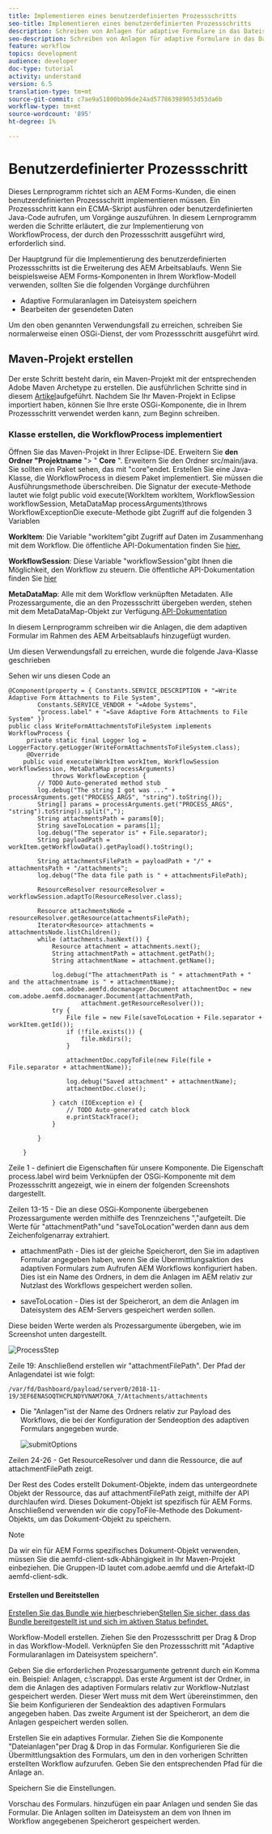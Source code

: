 ```yaml
---
title: Implementieren eines benutzerdefinierten Prozessschritts
seo-title: Implementieren eines benutzerdefinierten Prozessschritts
description: Schreiben von Anlagen für adaptive Formulare in das Dateisystem mithilfe eines benutzerdefinierten Prozessschritts
seo-description: Schreiben von Anlagen für adaptive Formulare in das Dateisystem mithilfe eines benutzerdefinierten Prozessschritts
feature: workflow
topics: development
audience: developer
doc-type: tutorial
activity: understand
version: 6.5
translation-type: tm+mt
source-git-commit: c7ae9a51800bb96de24ad577863989053d53da6b
workflow-type: tm+mt
source-wordcount: '895'
ht-degree: 1%

---
```



# Benutzerdefinierter Prozessschritt

Dieses Lernprogramm richtet sich an AEM Forms-Kunden, die einen benutzerdefinierten Prozessschritt implementieren müssen. Ein Prozessschritt kann ein ECMA-Skript ausführen oder benutzerdefinierten Java-Code aufrufen, um Vorgänge auszuführen. In diesem Lernprogramm werden die Schritte erläutert, die zur Implementierung von WorkflowProcess, der durch den Prozessschritt ausgeführt wird, erforderlich sind.

Der Hauptgrund für die Implementierung des benutzerdefinierten Prozessschritts ist die Erweiterung des AEM Arbeitsablaufs. Wenn Sie beispielsweise AEM Forms-Komponenten in Ihrem Workflow-Modell verwenden, sollten Sie die folgenden Vorgänge durchführen

* Adaptive Formularanlagen im Dateisystem speichern
* Bearbeiten der gesendeten Daten

Um den oben genannten Verwendungsfall zu erreichen, schreiben Sie normalerweise einen OSGi-Dienst, der vom Prozessschritt ausgeführt wird.

## Maven-Projekt erstellen

Der erste Schritt besteht darin, ein Maven-Projekt mit der entsprechenden Adobe Maven Archetype zu erstellen. Die ausführlichen Schritte sind in diesem [Artikel](https://helpx.adobe.com/experience-manager/using/maven_arch13.html)aufgeführt. Nachdem Sie Ihr Maven-Projekt in Eclipse importiert haben, können Sie Ihre erste OSGi-Komponente, die in Ihrem Prozessschritt verwendet werden kann, zum Beginn schreiben.


### Klasse erstellen, die WorkflowProcess implementiert

Öffnen Sie das Maven-Projekt in Ihrer Eclipse-IDE. Erweitern Sie **den Ordner &quot;Projektname** &quot;> &quot; **Core** &quot;. Erweitern Sie den Ordner src/main/java. Sie sollten ein Paket sehen, das mit &quot;core&quot;endet. Erstellen Sie eine Java-Klasse, die WorkflowProcess in diesem Paket implementiert. Sie müssen die Ausführungsmethode überschreiben. Die Signatur der execute-Methode lautet wie folgt public void execute(WorkItem workItem, WorkflowSession workflowSession, MetaDataMap processArguments)throws WorkflowExceptionDie execute-Methode gibt Zugriff auf die folgenden 3 Variablen

**WorkItem**: Die Variable &quot;workItem&quot;gibt Zugriff auf Daten im Zusammenhang mit dem Workflow. Die öffentliche API-Dokumentation finden Sie [hier.](https://helpx.adobe.com/experience-manager/6-3/sites/developing/using/reference-materials/diff-previous/changes/com.adobe.granite.workflow.WorkflowSession.html)

**WorkflowSession**: Diese Variable &quot;workflowSession&quot;gibt Ihnen die Möglichkeit, den Workflow zu steuern. Die öffentliche API-Dokumentation finden Sie [hier](https://helpx.adobe.com/experience-manager/6-3/sites/developing/using/reference-materials/diff-previous/changes/com.adobe.granite.workflow.WorkflowSession.html)

**MetaDataMap**: Alle mit dem Workflow verknüpften Metadaten. Alle Prozessargumente, die an den Prozessschritt übergeben werden, stehen mit dem MetaDataMap-Objekt zur Verfügung.[API-Dokumentation](https://helpx.adobe.com/experience-manager/6-5/sites/developing/using/reference-materials/javadoc/com/adobe/granite/workflow/metadata/MetaDataMap.html)

In diesem Lernprogramm schreiben wir die Anlagen, die dem adaptiven Formular im Rahmen des AEM Arbeitsablaufs hinzugefügt wurden.

Um diesen Verwendungsfall zu erreichen, wurde die folgende Java-Klasse geschrieben

Sehen wir uns diesen Code an

```
@Component(property = { Constants.SERVICE_DESCRIPTION + "=Write Adaptive Form Attachments to File System",
        Constants.SERVICE_VENDOR + "=Adobe Systems",
        "process.label" + "=Save Adaptive Form Attachments to File System" })
public class WriteFormAttachmentsToFileSystem implements WorkflowProcess {
     private static final Logger log = LoggerFactory.getLogger(WriteFormAttachmentsToFileSystem.class);
     @Override
    public void execute(WorkItem workItem, WorkflowSession workflowSession, MetaDataMap processArguments)
            throws WorkflowException {
        // TODO Auto-generated method stub
        log.debug("The string I got was ..." + processArguments.get("PROCESS_ARGS", "string").toString());
        String[] params = processArguments.get("PROCESS_ARGS", "string").toString().split(",");
        String attachmentsPath = params[0];
        String saveToLocation = params[1];
        log.debug("The seperator is" + File.separator);
        String payloadPath = workItem.getWorkflowData().getPayload().toString();
 
        String attachmentsFilePath = payloadPath + "/" + attachmentsPath + "/attachments";
        log.debug("The data file path is " + attachmentsFilePath);
 
        ResourceResolver resourceResolver = workflowSession.adaptTo(ResourceResolver.class);
 
        Resource attachmentsNode = resourceResolver.getResource(attachmentsFilePath);
        Iterator<Resource> attachments = attachmentsNode.listChildren();
        while (attachments.hasNext()) {
            Resource attachment = attachments.next();
            String attachmentPath = attachment.getPath();
            String attachmentName = attachment.getName();
 
            log.debug("The attachmentPath is " + attachmentPath + " and the attachmentname is " + attachmentName);
            com.adobe.aemfd.docmanager.Document attachmentDoc = new com.adobe.aemfd.docmanager.Document(attachmentPath,
                    attachment.getResourceResolver());
            try {
                File file = new File(saveToLocation + File.separator + workItem.getId());
                if (!file.exists()) {
                    file.mkdirs();
                }
 
                attachmentDoc.copyToFile(new File(file + File.separator + attachmentName));
 
                log.debug("Saved attachment" + attachmentName);
                attachmentDoc.close();
 
            } catch (IOException e) {
                // TODO Auto-generated catch block
                e.printStackTrace();
            }
 
        }
 
    }
```

Zeile 1 - definiert die Eigenschaften für unsere Komponente. Die Eigenschaft process.label wird beim Verknüpfen der OSGi-Komponente mit dem Prozessschritt angezeigt, wie in einem der folgenden Screenshots dargestellt.

Zeilen 13-15 - Die an diese OSGi-Komponente übergebenen Prozessargumente werden mithilfe des Trennzeichens &quot;,&quot;aufgeteilt. Die Werte für &quot;attachmentPath&quot;und &quot;saveToLocation&quot;werden dann aus dem Zeichenfolgenarray extrahiert.

* attachmentPath - Dies ist der gleiche Speicherort, den Sie im adaptiven Formular angegeben haben, wenn Sie die Übermittlungsaktion des adaptiven Formulars zum Aufrufen AEM Workflows konfiguriert haben. Dies ist ein Name des Ordners, in dem die Anlagen im AEM relativ zur Nutzlast des Workflows gespeichert werden sollen.

* saveToLocation - Dies ist der Speicherort, an dem die Anlagen im Dateisystem des AEM-Servers gespeichert werden sollen.

Diese beiden Werte werden als Prozessargumente übergeben, wie im Screenshot unten dargestellt.

![ProcessStep](assets/implement-process-step.gif)


Zeile 19: Anschließend erstellen wir &quot;attachmentFilePath&quot;. Der Pfad der Anlagendatei ist wie folgt:

    /var/fd/Dashboard/payload/server0/2018-11-19/3EF6ENASOQTHCPLNDYVNAM7OKA_7/Attachments/attachments

* Die &quot;Anlagen&quot;ist der Name des Ordners relativ zur Payload des Workflows, die bei der Konfiguration der Sendeoption des adaptiven Formulars angegeben wurde.

   ![submitOptions](assets/af-submit-options.gif)

Zeilen 24-26 - Get ResourceResolver und dann die Ressource, die auf attachmentFilePath zeigt.

Der Rest des Codes erstellt Dokument-Objekte, indem das untergeordnete Objekt der Ressource, das auf attachmentFilePath zeigt, mithilfe der API durchlaufen wird. Dieses Dokument-Objekt ist spezifisch für AEM Forms. Anschließend verwenden wir die copyToFile-Methode des Dokument-Objekts, um das Dokument-Objekt zu speichern.

>[!NOTE]
Da wir ein für AEM Forms spezifisches Dokument-Objekt verwenden, müssen Sie die aemfd-client-sdk-Abhängigkeit in Ihr Maven-Projekt einbeziehen. Die Gruppen-ID lautet com.adobe.aemfd und die Artefakt-ID aemfd-client-sdk.

#### Erstellen und Bereitstellen

[Erstellen Sie das Bundle wie hier](https://helpx.adobe.com/experience-manager/using/maven_arch13.html#BuildtheOSGibundleusingMaven)beschrieben[Stellen Sie sicher, dass das Bundle bereitgestellt ist und sich im aktiven Status befindet.](http://localhost:450/system/console/bundles)

Workflow-Modell erstellen. Ziehen Sie den Prozessschritt per Drag &amp; Drop in das Workflow-Modell. Verknüpfen Sie den Prozessschritt mit &quot;Adaptive Formularanlagen im Dateisystem speichern&quot;.

Geben Sie die erforderlichen Prozessargumente getrennt durch ein Komma ein. Beispiel: Anlagen, c:\\scrappp\\. Das erste Argument ist der Ordner, in dem die Anlagen des adaptiven Formulars relativ zur Workflow-Nutzlast gespeichert werden. Dieser Wert muss mit dem Wert übereinstimmen, den Sie beim Konfigurieren der Sendeaktion des adaptiven Formulars angegeben haben. Das zweite Argument ist der Speicherort, an dem die Anlagen gespeichert werden sollen.

Erstellen Sie ein adaptives Formular. Ziehen Sie die Komponente &quot;Dateianlagen&quot;per Drag &amp; Drop in das Formular. Konfigurieren Sie die Übermittlungsaktion des Formulars, um den in den vorherigen Schritten erstellten Workflow aufzurufen. Geben Sie den entsprechenden Pfad für die Anlage an.

Speichern Sie die Einstellungen.

Vorschau des Formulars. hinzufügen ein paar Anlagen und senden Sie das Formular. Die Anlagen sollten im Dateisystem an dem von Ihnen im Workflow angegebenen Speicherort gespeichert werden.

